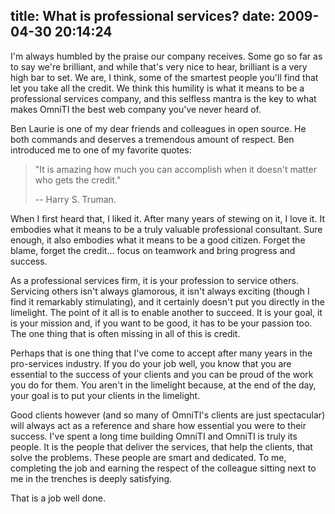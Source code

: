 title: What is professional services?
date: 2009-04-30 20:14:24
---

<p>I'm always humbled by the praise our company receives. Some go so far as to say we're brilliant, and while that's very nice to hear, brilliant is a very high bar to set. We are, I think, some of the smartest people you'll find that let you take all the credit. We think this humility is what it means to be a professional services company, and this selfless mantra is the key to what makes OmniTI the best web company you've never heard of.</p>

<p>Ben Laurie is one of my dear friends and colleagues in open source.  He both commands and deserves a tremendous amount of respect.  Ben introduced me to one of my favorite quotes:</p>

<blockquote>
<p>
"It is amazing how much you can accomplish when it doesn't matter who gets the credit."</p>
 -- Harry S. Truman.
</blockquote>

<p>When I first heard that, I liked it.  After many years of stewing on it, I love it.  It embodies what it means to be a truly valuable professional consultant.  Sure enough, it also embodies what it means to be a good citizen. Forget the blame, forget the credit... focus on teamwork and bring progress and success.</p>

<p>As a professional services firm, it is your profession to service others.  Servicing others isn't always glamorous, it isn't always exciting (though I find it remarkably stimulating), and it certainly doesn't put you directly in the limelight.  The point of it all is to enable another to succeed.  It is your goal, it is your mission and, if you want to be good, it has to be your passion too.  The one thing that is often missing in all of this is credit.</p>

<p>Perhaps that is one thing that I've come to accept after many years in the pro-services industry.  If you do your job well, you know that you are essential to the success of your clients and you can be proud of the work you do for them.  You aren't in the limelight because, at the end of the day, your goal is to put your clients in the limelight.</p>

<p>Good clients however (and so many of OmniTI's clients are just spectacular) will always act as a reference and share how essential you were to their success.  I've spent a long time building OmniTI and OmniTI is truly its people.  It is the people that deliver the services, that help the clients, that solve the problems.  These people are smart and dedicated.  To me, completing the job and earning the respect of the colleague sitting next to me in the trenches is deeply satisfying.</p>

<p>That is a job well done.</p>
